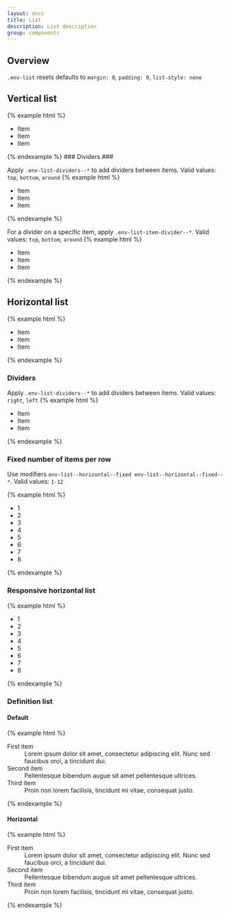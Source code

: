 ```yaml
---
layout: docs
title: List
description: List description
group: components
---
```

## Overview ##
`.env-list` resets defaults to `margin: 0`, `padding: 0`, `list-style: none`

## Vertical list ##
{% example html %}
<ul class="env-list">
   <li class="env-list__item">
      Item
   </li>
   <li class="env-list__item">
      Item
   </li>
   <li class="env-list__item">
      Item
   </li>
</ul>
{% endexample %}
### Dividers ###

Apply `.env-list-dividers--*` to add dividers between items. Valid values: `top`, `bottom`, `around` 
{% example html %}
<ul class="env-list env-list-dividers--top">
   <li class="env-list__item">
      Item
   </li>
   <li class="env-list__item">
      Item
   </li>
   <li class="env-list__item">
      Item
   </li>
</ul>
{% endexample %}

For a divider on a specific item, apply `.env-list-item-divider--*`. Valid values: `top`, `bottom`, `around` 
{% example html %}
<ul class="env-list">
   <li class="env-list__item">
      Item
   </li>
   <li class="env-list__item env-list-item-divider--bottom">
      Item
   </li>
   <li class="env-list__item">
      Item
   </li>
</ul>
{% endexample %}

## Horizontal list ##
{% example html %}
<ul class="env-list env-list--horizontal">
   <li class="env-list__item">
      Item
   </li>
   <li class="env-list__item">
      Item
   </li>
   <li class="env-list__item">
      Item
   </li>
</ul>
{% endexample %}

### Dividers ###
Apply `.env-list-dividers--*` to add dividers between items. Valid values: `right`, `left` 
{% example html %}
<ul class="env-list env-list--horizontal env-list-dividers--left">
   <li class="env-list__item">
      Item
   </li>
   <li class="env-list__item">
      Item
   </li>
   <li class="env-list__item">
      Item
   </li>
</ul>
{% endexample %}

### Fixed number of items per row ###
Use modifiers `env-list--horizontal--fixed env-list--horizontal--fixed--*`. Valid values: `1-12`
 
{% example html %}
<ul class="env-list env-list--horizontal--fixed env-list--horizontal--fixed--4">
   <li class="env-list__item">
      <div class="example-list-item">1</div>
   </li>
   <li class="env-list__item">
      <div class="example-list-item">2</div>      
   </li>
   <li class="env-list__item">
      <div class="example-list-item">3</div>   
   </li>
   <li class="env-list__item">
      <div class="example-list-item">4</div>   
   </li>
   <li class="env-list__item">
      <div class="example-list-item">5</div>   
   </li>
   <li class="env-list__item">
      <div class="example-list-item">6</div>   
   </li>
   <li class="env-list__item">
      <div class="example-list-item">7</div>
   </li>
   <li class="env-list__item">
      <div class="example-list-item">8</div>
   </li>
</ul>
{% endexample %}

### Responsive horizontal list ###

{% example html %}
<ul class="env-list env-list--horizontal env-list--horizontal--responsive">
   <li class="env-list__item">
      <div class="example-list-item-responsive">1</div>
   </li>
   <li class="env-list__item">
      <div class="example-list-item-responsive">2</div>   
   </li>
   <li class="env-list__item">
      <div class="example-list-item-responsive">3</div>
   </li>
   <li class="env-list__item">
      <div class="example-list-item-responsive">4</div>
   </li>
   <li class="env-list__item">
      <div class="example-list-item-responsive">5</div>
   </li>
   <li class="env-list__item">
      <div class="example-list-item-responsive">6</div>
   </li>
   <li class="env-list__item">
      <div class="example-list-item-responsive">7</div>
   </li>
   <li class="env-list__item">
      <div class="example-list-item-responsive">8</div>
   </li>
</ul>
{% endexample %}

### Definition list ###

#### Default ####
{% example html %}
<dl class="env-definition-list">
   <dt>First item</dt>
   <dd>Lorem ipsum dolor sit amet, consectetur adipiscing elit. Nunc sed faucibus orci, a tincidunt dui.</dd>

   <dt>Second item</dt>
   <dd>Pellentesque bibendum augue sit amet pellentesque ultrices.</dd>

   <dt>Third item</dt>
   <dd>Proin non lorem facilisis, tincidunt mi vitae, consequat justo.</dd>
</dl>
{% endexample %}


#### Horizontal ####
{% example html %}
<dl class="env-definition-list env-definition-list--horizontal">
   <dt>First item</dt>
   <dd>Lorem ipsum dolor sit amet, consectetur adipiscing elit. Nunc sed faucibus orci, a tincidunt dui.</dd>

   <dt>Second item</dt>
   <dd>Pellentesque bibendum augue sit amet pellentesque ultrices.</dd>

   <dt>Third item</dt>
   <dd>Proin non lorem facilisis, tincidunt mi vitae, consequat justo.</dd>
</dl>
{% endexample %}
